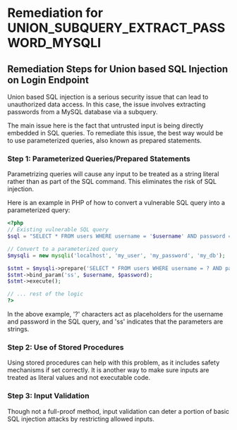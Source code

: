 # Remediation for UNION_SUBQUERY_EXTRACT_PASSWORD_MYSQLI

## Remediation Steps for Union based SQL Injection on Login Endpoint

Union based SQL injection is a serious security issue that can lead to unauthorized data access. In this case, the issue involves extracting passwords from a MySQL database via a subquery. 

The main issue here is the fact that untrusted input is being directly embedded in SQL queries. To remediate this issue, the best way would be to use parameterized queries, also known as prepared statements.

### Step 1: Parameterized Queries/Prepared Statements
Parametrizing queries will cause any input to be treated as a string literal rather than as part of the SQL command. This eliminates the risk of SQL injection.

Here is an example in PHP of how to convert a vulnerable SQL query into a parameterized query:

```php
<?php
// Existing vulnerable SQL query
$sql = "SELECT * FROM users WHERE username = '$username' AND password = '$password'";

// Convert to a parameterized query
$mysqli = new mysqli('localhost', 'my_user', 'my_password', 'my_db');

$stmt = $mysqli->prepare('SELECT * FROM users WHERE username = ? AND password = ?');
$stmt->bind_param('ss', $username, $password); 
$stmt->execute();

// ... rest of the logic
?>
```

In the above example, '?' characters act as placeholders for the username and password in the SQL query, and 'ss' indicates that the parameters are strings.

### Step 2: Use of Stored Procedures 
Using stored procedures can help with this problem, as it includes safety mechanisms if set correctly. It is another way to make sure inputs are treated as literal values and not executable code. 

### Step 3: Input Validation
Though not a full-proof method, input validation can deter a portion of basic SQL injection attacks by restricting allowed inputs.